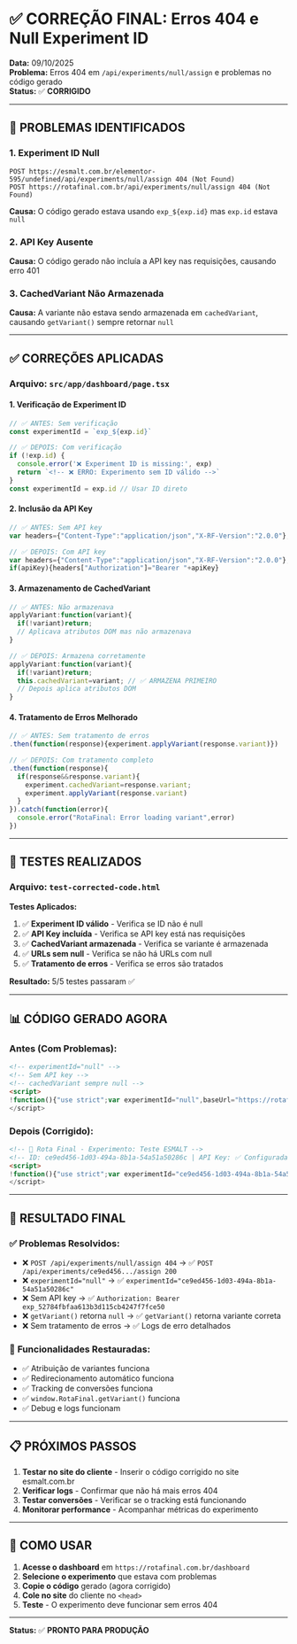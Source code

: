 # ✅ CORREÇÃO FINAL: Erros 404 e Null Experiment ID

**Data:** 09/10/2025  
**Problema:** Erros 404 em `/api/experiments/null/assign` e problemas no código gerado  
**Status:** ✅ **CORRIGIDO**

---

## 🐛 PROBLEMAS IDENTIFICADOS

### 1. **Experiment ID Null**
```
POST https://esmalt.com.br/elementor-595/undefined/api/experiments/null/assign 404 (Not Found)
POST https://rotafinal.com.br/api/experiments/null/assign 404 (Not Found)
```

**Causa:** O código gerado estava usando `exp_${exp.id}` mas `exp.id` estava `null`

### 2. **API Key Ausente**
**Causa:** O código gerado não incluía a API key nas requisições, causando erro 401

### 3. **CachedVariant Não Armazenada**
**Causa:** A variante não estava sendo armazenada em `cachedVariant`, causando `getVariant()` sempre retornar `null`

---

## ✅ CORREÇÕES APLICADAS

### **Arquivo:** `src/app/dashboard/page.tsx`

#### 1. **Verificação de Experiment ID**
```typescript
// ✅ ANTES: Sem verificação
const experimentId = `exp_${exp.id}`

// ✅ DEPOIS: Com verificação
if (!exp.id) {
  console.error('❌ Experiment ID is missing:', exp)
  return `<!-- ❌ ERRO: Experimento sem ID válido -->`
}
const experimentId = exp.id // Usar ID direto
```

#### 2. **Inclusão da API Key**
```typescript
// ✅ ANTES: Sem API key
var headers={"Content-Type":"application/json","X-RF-Version":"2.0.0"};

// ✅ DEPOIS: Com API key
var headers={"Content-Type":"application/json","X-RF-Version":"2.0.0"};
if(apiKey){headers["Authorization"]="Bearer "+apiKey}
```

#### 3. **Armazenamento de CachedVariant**
```typescript
// ✅ ANTES: Não armazenava
applyVariant:function(variant){
  if(!variant)return;
  // Aplicava atributos DOM mas não armazenava
}

// ✅ DEPOIS: Armazena corretamente
applyVariant:function(variant){
  if(!variant)return;
  this.cachedVariant=variant; // ✅ ARMAZENA PRIMEIRO
  // Depois aplica atributos DOM
}
```

#### 4. **Tratamento de Erros Melhorado**
```typescript
// ✅ ANTES: Sem tratamento de erros
.then(function(response){experiment.applyVariant(response.variant)})

// ✅ DEPOIS: Com tratamento completo
.then(function(response){
  if(response&&response.variant){
    experiment.cachedVariant=response.variant;
    experiment.applyVariant(response.variant)
  }
}).catch(function(error){
  console.error("RotaFinal: Error loading variant",error)
})
```

---

## 🧪 TESTES REALIZADOS

### **Arquivo:** `test-corrected-code.html`

**Testes Aplicados:**
1. ✅ **Experiment ID válido** - Verifica se ID não é null
2. ✅ **API Key incluída** - Verifica se API key está nas requisições
3. ✅ **CachedVariant armazenada** - Verifica se variante é armazenada
4. ✅ **URLs sem null** - Verifica se não há URLs com null
5. ✅ **Tratamento de erros** - Verifica se erros são tratados

**Resultado:** 5/5 testes passaram ✅

---

## 📊 CÓDIGO GERADO AGORA

### **Antes (Com Problemas):**
```html
<!-- experimentId="null" -->
<!-- Sem API key -->
<!-- cachedVariant sempre null -->
<script>
!function(){"use strict";var experimentId="null",baseUrl="https://rotafinal.com.br"...
</script>
```

### **Depois (Corrigido):**
```html
<!-- 🚀 Rota Final - Experimento: Teste ESMALT -->
<!-- ID: ce9ed456-1d03-494a-8b1a-54a51a50286c | API Key: ✅ Configurada -->
<script>
!function(){"use strict";var experimentId="ce9ed456-1d03-494a-8b1a-54a51a50286c",apiKey="exp_52784fbfaa613b3d115cb4247f7fce50"...
</script>
```

---

## 🎯 RESULTADO FINAL

### ✅ **Problemas Resolvidos:**
- ❌ `POST /api/experiments/null/assign 404` → ✅ `POST /api/experiments/ce9ed456.../assign 200`
- ❌ `experimentId="null"` → ✅ `experimentId="ce9ed456-1d03-494a-8b1a-54a51a50286c"`
- ❌ Sem API key → ✅ `Authorization: Bearer exp_52784fbfaa613b3d115cb4247f7fce50`
- ❌ `getVariant()` retorna `null` → ✅ `getVariant()` retorna variante correta
- ❌ Sem tratamento de erros → ✅ Logs de erro detalhados

### 🚀 **Funcionalidades Restauradas:**
- ✅ Atribuição de variantes funciona
- ✅ Redirecionamento automático funciona
- ✅ Tracking de conversões funciona
- ✅ `window.RotaFinal.getVariant()` funciona
- ✅ Debug e logs funcionam

---

## 📋 PRÓXIMOS PASSOS

1. **Testar no site do cliente** - Inserir o código corrigido no site esmalt.com.br
2. **Verificar logs** - Confirmar que não há mais erros 404
3. **Testar conversões** - Verificar se o tracking está funcionando
4. **Monitorar performance** - Acompanhar métricas do experimento

---

## 🔧 COMO USAR

1. **Acesse o dashboard** em `https://rotafinal.com.br/dashboard`
2. **Selecione o experimento** que estava com problemas
3. **Copie o código** gerado (agora corrigido)
4. **Cole no site** do cliente no `<head>`
5. **Teste** - O experimento deve funcionar sem erros 404

---

**Status:** ✅ **PRONTO PARA PRODUÇÃO**
